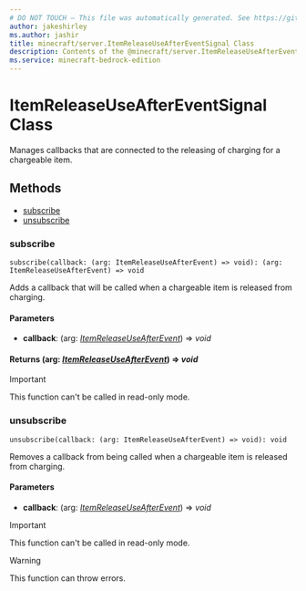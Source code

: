 ```yaml
---
# DO NOT TOUCH — This file was automatically generated. See https://github.com/mojang/minecraftapidocsgenerator to modify descriptions, examples, etc.
author: jakeshirley
ms.author: jashir
title: minecraft/server.ItemReleaseUseAfterEventSignal Class
description: Contents of the @minecraft/server.ItemReleaseUseAfterEventSignal class.
ms.service: minecraft-bedrock-edition
---
```

# ItemReleaseUseAfterEventSignal Class

Manages callbacks that are connected to the releasing of charging for a chargeable item.

## Methods
- [subscribe](#subscribe)
- [unsubscribe](#unsubscribe)

### **subscribe**
`
subscribe(callback: (arg: ItemReleaseUseAfterEvent) => void): (arg: ItemReleaseUseAfterEvent) => void
`

Adds a callback that will be called when a chargeable item is released from charging.

#### **Parameters**
- **callback**: (arg: [*ItemReleaseUseAfterEvent*](ItemReleaseUseAfterEvent.md)) => *void*

#### **Returns** (arg: [*ItemReleaseUseAfterEvent*](ItemReleaseUseAfterEvent.md)) => *void*

> [!IMPORTANT]
> This function can't be called in read-only mode.

### **unsubscribe**
`
unsubscribe(callback: (arg: ItemReleaseUseAfterEvent) => void): void
`

Removes a callback from being called when a chargeable item is released from charging.

#### **Parameters**
- **callback**: (arg: [*ItemReleaseUseAfterEvent*](ItemReleaseUseAfterEvent.md)) => *void*

> [!IMPORTANT]
> This function can't be called in read-only mode.

> [!WARNING]
> This function can throw errors.
